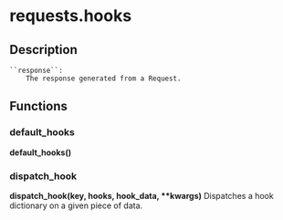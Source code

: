 
# requests.hooks

## Description
    
    
    
    ``response``:
        The response generated from a Request.

## Functions

### default_hooks

<strong>default_hooks()</strong>
    

### dispatch_hook

<strong>dispatch_hook(key, hooks, hook_data, **kwargs)</strong>
        Dispatches a hook dictionary on a given piece of data.
